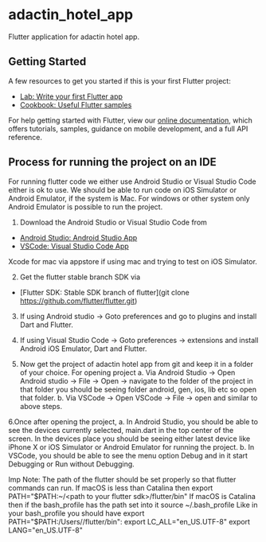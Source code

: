 # adactin_hotel_app

Flutter application for adactin hotel app.

## Getting Started

A few resources to get you started if this is your first Flutter project:

- [Lab: Write your first Flutter app](https://flutter.dev/docs/get-started/codelab)
- [Cookbook: Useful Flutter samples](https://flutter.dev/docs/cookbook)

For help getting started with Flutter, view our
[online documentation](https://flutter.dev/docs), which offers tutorials,
samples, guidance on mobile development, and a full API reference.

## Process for running the project on an IDE

For running flutter code we either use Android Studio or Visual Studio Code either
is ok to use. We should be able to run code on iOS Simulator or Android Emulator,
if the system is Mac. For windows or other system only Android Emulator is possible
to run the project.

1. Download the Android Studio or Visual Studio Code from

- [Android Studio: Android Studio App](https://developer.android.com/studio)
- [VSCode: Visual Studio Code App](https://code.visualstudio.com)

Xcode for mac via appstore if using mac and trying to test on iOS Simulator.

2. Get the flutter stable branch SDK via

- [Flutter SDK: Stable SDK branch of flutter](git clone https://github.com/flutter/flutter.git)

3. If using Android studio -> Goto preferences and go to plugins and install Dart and Flutter.

4. If using Visual Studio Code -> Goto preferences -> extensions and install Android iOS Emulator, Dart and Flutter.

5. Now get the project of adactin hotel app from git and keep it in a folder of your choice. For opening project
   a. Via Android Studio -> Open Android studio -> File -> Open -> navigate to the folder of the project in that folder
   you should be seeing folder android, gen, ios, lib etc so open that folder.
   b. Via VSCode -> Open VSCode -> File -> open and similar to above steps.

6.Once after opening the project,
a. In Android Studio, you should be able to see the devices currently selected, main.dart in the top center of the screen. In the devices place
you should be seeing either latest device like iPhone X or iOS Simulator or Android Emulator for running the project.
b. In VSCode, you should be able to see the menu option Debug and in it start Debugging or Run without Debugging.

Imp Note: The path of the flutter should be set properly so that flutter commands can run.
If macOS is less than Catalina then
export PATH="$PATH:~/<path to your flutter sdk>/flutter/bin"
If macOS is Catalina then if the bash_profile has the path set into it
source ~/.bash_profile 
Like in your bash_profile you should have
export PATH="$PATH:/Users/<path to your flutter sdk>/flutter/bin":
export LC_ALL="en_US.UTF-8"
export LANG="en_US.UTF-8"
